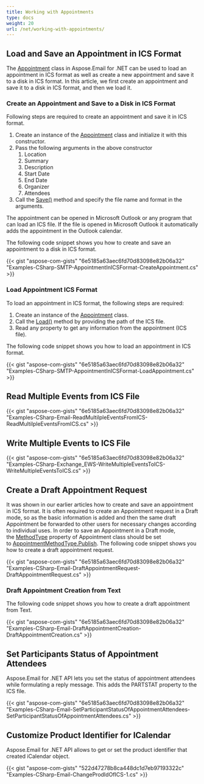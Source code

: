 ```yaml
---
title: Working with Appointments
type: docs
weight: 20
url: /net/working-with-appointments/
---
```


## **Load and Save an Appointment in ICS Format**

The [Appointment](https://reference.aspose.com/email/net/aspose.email.calendar/appointment/) class in Aspose.Email for .NET can be used to load an appointment in ICS format as well as create a new appointment and save it to a disk in ICS format. In this article, we first create an appointment and save it to a disk in ICS format, and then we load it.

### **Create an Appointment and Save to a Disk in ICS Format**

Following steps are required to create an appointment and save it in ICS format.

1. Create an instance of the [Appointment](https://reference.aspose.com/email/net/aspose.email.calendar/appointment/) class and initialize it with this constructor.
1. Pass the following arguments in the above constructor
   1. Location
   1. Summary
   1. Description
   1. Start Date
   1. End Date
   1. Organizer
   1. Attendees
1. Call the [Save()](https://reference.aspose.com/email/net/aspose.email.calendar/appointment/save/#save/) method and specify the file name and format in the arguments.

The appointment can be opened in Microsoft Outlook or any program that can load an ICS file. If the file is opened in Microsoft Outlook it automatically adds the appointment in the Outlook calendar.

The following code snippet shows you how to create and save an appointment to a disk in ICS format.

{{< gist "aspose-com-gists" "6e5185a63aec6fd70d83098e82b06a32" "Examples-CSharp-SMTP-AppointmentInICSFormat-CreateAppointment.cs" >}}

### **Load Appointment ICS Format**

To load an appointment in ICS format, the following steps are required:

1. Create an instance of the [Appointment](https://reference.aspose.com/email/net/aspose.email.calendar/appointment/) class.
1. Call the [Load()](https://reference.aspose.com/email/net/aspose.email.calendar/appointment/load/#load/) method by providing the path of the ICS file.
1. Read any property to get any information from the appointment (ICS file).

The following code snippet shows you how to load an appointment in ICS format.

{{< gist "aspose-com-gists" "6e5185a63aec6fd70d83098e82b06a32" "Examples-CSharp-SMTP-AppointmentInICSFormat-LoadAppointment.cs" >}}

## **Read Multiple Events from ICS File**

{{< gist "aspose-com-gists" "6e5185a63aec6fd70d83098e82b06a32" "Examples-CSharp-Email-ReadMultilpleEventsFromICS-ReadMultilpleEventsFromICS.cs" >}}

## **Write Multiple Events to ICS File**

{{< gist "aspose-com-gists" "6e5185a63aec6fd70d83098e82b06a32" "Examples-CSharp-Exchange_EWS-WriteMultipleEventsToICS-WriteMultipleEventsToICS.cs" >}}

## **Create a Draft Appointment Request**

It was shown in our earlier articles how to create and save an appointment in ICS format. It is often required to create an Appointment request in a Draft mode, so as the basic information is added and then the same draft Appointment be forwarded to other users for necessary changes according to individual uses. In order to save an Appointment in a Draft mode, the [MethodType](https://reference.aspose.com/email/net/aspose.email.calendar/appointment/methodtype/) property of Appointment class should be set to [AppointmentMethodType.Publish](https://reference.aspose.com/email/net/aspose.email.calendar/appointmentmethodtype/). The following code snippet shows you how to create a draft appointment request.

{{< gist "aspose-com-gists" "6e5185a63aec6fd70d83098e82b06a32" "Examples-CSharp-Email-DraftAppointmentRequest-DraftAppointmentRequest.cs" >}}

### **Draft Appointment Creation from Text**

The following code snippet shows you how to create a draft appointment from Text. 

{{< gist "aspose-com-gists" "6e5185a63aec6fd70d83098e82b06a32" "Examples-CSharp-Email-DraftAppointmentCreation-DraftAppointmentCreation.cs" >}}

## **Set Participants Status of Appointment Attendees**

Aspose.Email for .NET API lets you set the status of appointment attendees while formulating a reply message. This adds the PARTSTAT property to the ICS file.

{{< gist "aspose-com-gists" "6e5185a63aec6fd70d83098e82b06a32" "Examples-CSharp-Email-SetParticipantStatusOfAppointmentAttendees-SetParticipantStatusOfAppointmentAttendees.cs" >}}

## **Customize Product Identifier for ICalendar**

Aspose.Email for .NET API allows to get or set the product identifier that created iCalendar object.

{{< gist "aspose-com-gists" "522d47278b8ca448dc1d7eb97193322c" "Examples-CSharp-Email-ChangeProdIdOfICS-1.cs" >}}
